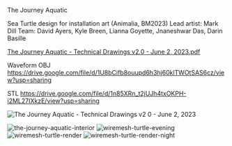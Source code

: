 The Journey Aquatic 

Sea Turtle design for installation art (Animalia, BM2023)
Lead artist: Mark Dill
Team: David Ayers, Kyle Breen, Lianna Goyette, Jnaneshwar Das, Darin Basille 

[The Journey Aquatic - Technical Drawings v2.0 - June 2, 2023.pdf](https://github.com/darknight-007/the-journey-aquatic/files/11637499/The.Journey.Aquatic.-.Technical.Drawings.v2.0.-.June.2.2023.pdf)

Waveform OBJ https://drive.google.com/file/d/1U8bCifb8ouupd6h3hj60klTWOtSAS6cz/view?usp=sharing

STL https://drive.google.com/file/d/1n85XRn_t2jUJh4txOKPH-i2ML27IXkzE/view?usp=sharing

![The Journey Aquatic - Technical Drawings v2 0 - June 2, 2023](https://github.com/darknight-007/the-journey-aquatic/assets/3958994/524603b0-5952-4c7e-9f25-8f23ec951371)

![the-journey-aquatic-interior](https://github.com/darknight-007/the-journey-aquatic/assets/3958994/e301a8c6-6e75-4a62-a804-d2acde11152d)
![wiremesh-turtle-evening](https://github.com/darknight-007/the-journey-aquatic/assets/3958994/e51884fc-f8fd-4d7d-a164-303428aa03e4)
![wiremesh-turtle-render](https://github.com/darknight-007/the-journey-aquatic/assets/3958994/e4ca3c0d-f757-4a35-9b55-1f8b831bb2e1)
![wiremesh-turtle-render-night](https://github.com/darknight-007/the-journey-aquatic/assets/3958994/0e8bba7d-8dfe-4d52-821b-f5fa94b8c215)
